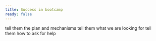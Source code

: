 ```yaml
---
title: Success in bootcamp
ready: false
---
```


tell them the plan and mechanisms
tell them what we are looking for
tell them how to ask for help
